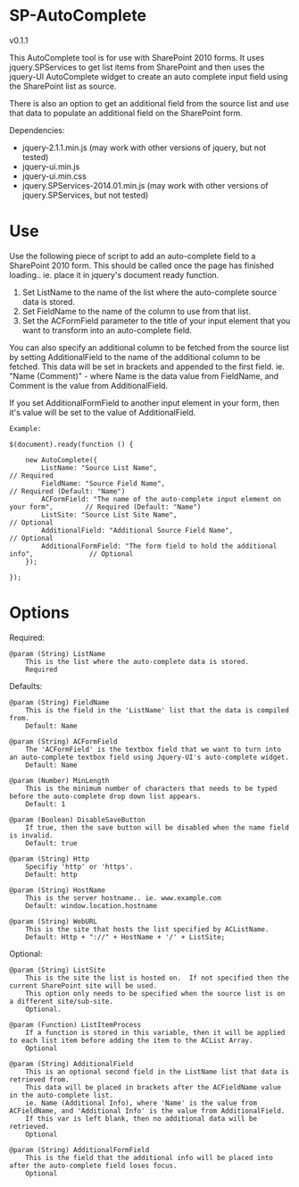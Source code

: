 # SP-AutoComplete

v0.1.1

This AutoComplete tool is for use with SharePoint 2010 forms.  It uses jquery.SPServices to get list items from SharePoint
and then uses the jquery-UI AutoComplete widget to create an auto complete input field using the SharePoint list as source.

There is also an option to get an additional field from the source list and use that data to populate an additional field
on the SharePoint form.

Dependencies: 
* jquery-2.1.1.min.js (may work with other versions of jquery, but not tested)
* jquery-ui.min.js
* jquery-ui.min.css
* jquery.SPServices-2014.01.min.js (may work with other versions of jquery.SPServices, but not tested)

# Use

Use the following piece of script to add an auto-complete field to a SharePoint 2010 form.  This should be called once the page has finished loading..  ie. place it in jquery's document ready function.

1. Set ListName to the name of the list where the auto-complete source data is stored.  
2. Set FieldName to the name of the column to use from that list.  
3. Set the ACFormField parameter to the title of your input element that you want to transform into an auto-complete field.

You can also specify an additional column to be fetched from the source list by setting AdditionalField to the name of the additional column to be fetched.
This data will be set in brackets and appended to the first field.  ie. "Name (Comment)" - where Name is the data value from FieldName, and Comment is the value from AdditionalField.

If you set AdditionalFormField to another input element in your form, then it's value will be set to the value of AdditionalField.

	Example:
	 
	$(document).ready(function () {
		
		new AutoComplete({
			ListName: "Source List Name",													// Required
			FieldName: "Source Field Name",													// Required (Default: "Name")
			ACFormField: "The name of the auto-complete input element on your form",		// Required (Default: "Name")
			ListSite: "Source List Site Name", 												// Optional
			AdditionalField: "Additional Source Field Name",								// Optional
			AdditionalFormField: "The form field to hold the additional info",				// Optional
		});
	
	});


# Options

Required:

	@param (String) ListName
		This is the list where the auto-complete data is stored.
		Required


Defaults:
		
	@param (String) FieldName
		This is the field in the 'ListName' list that the data is compiled from.
		Default: Name
		
	@param (String) ACFormField
		The 'ACFormField' is the textbox field that we want to turn into an auto-complete textbox field using Jquery-UI's auto-complete widget.
		Default: Name
			
	@param (Number) MinLength
		This is the minimum number of characters that needs to be typed before the auto-complete drop down list appears.
		Default: 1
	
	@param (Boolean) DisableSaveButton
		If true, then the save button will be disabled when the name field is invalid.
		Default: true
		
	@param (String) Http
		Specifiy 'http' or 'https'.  
		Default: http
	
	@param (String) HostName
		This is the server hostname.. ie. www.example.com
		Default: window.location.hostname
	
	@param (String) WebURL
		This is the site that hosts the list specified by ACListName.
		Default: Http + "://" + HostName + '/' + ListSite;


Optional:

	@param (String) ListSite
		This is the site the list is hosted on.  If not specified then the current SharePoint site will be used.
		This option only needs to be specified when the source list is on a different site/sub-site.
		Optional.
		
	@param (Function) ListItemProcess
		If a function is stored in this variable, then it will be applied to each list item before adding the item to the ACList Array.
		Optional
	
	@param (String) AdditionalField
		This is an optional second field in the ListName list that data is retrieved from. 
		This data will be placed in brackets after the ACFieldName value in the auto-complete list.
		ie. Name (Additional Info), where 'Name' is the value from ACFieldName, and 'Additional Info' is the value from AdditionalField.
		If this var is left blank, then no additional data will be retrieved.
		Optional
	
	@param (String) AdditionalFormField
		This is the field that the additional info will be placed into after the auto-complete field loses focus.
		Optional
